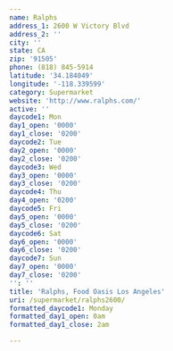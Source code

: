 ```yaml
---
name: Ralphs
address_1: 2600 W Victory Blvd
address_2: ''
city: ''
state: CA
zip: '91505'
phone: (818) 845-5914
latitude: '34.184049'
longitude: '-118.339599'
category: Supermarket
website: 'http://www.ralphs.com/'
active: ''
daycode1: Mon
day1_open: '0000'
day1_close: '0200'
daycode2: Tue
day2_open: '0000'
day2_close: '0200'
daycode3: Wed
day3_open: '0000'
day3_close: '0200'
daycode4: Thu
day4_open: '0200'
daycode5: Fri
day5_open: '0000'
day5_close: '0200'
daycode6: Sat
day6_open: '0000'
day6_close: '0200'
daycode7: Sun
day7_open: '0000'
day7_close: '0200'
'': ''
title: 'Ralphs, Food Oasis Los Angeles'
uri: /supermarket/ralphs2600/
formatted_daycode1: Monday
formatted_day1_open: 0am
formatted_day1_close: 2am

---
```

